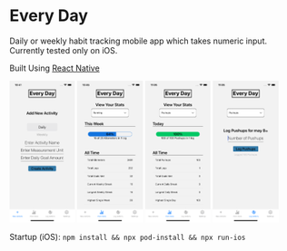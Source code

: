 # Every Day

Daily or weekly habit tracking mobile app which takes numeric input.  
Currently tested only on iOS.

Built Using [React Native](https://reactnative.dev) 

<img src="./github/add-activity.png" height="250">
<img src="./github/view-stats-weekly.png" height="250">
<img src="./github/view-stats-daily.png" height="250">
<img src="./github/log-activity.png" height="250">

Startup (iOS): `npm install && npx pod-install && npx run-ios`